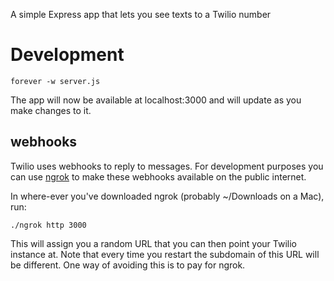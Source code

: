 A simple Express app that lets you see texts to a Twilio number

# Development

```
forever -w server.js
```

The app will now be available at localhost:3000 and will update as you make changes to it.

## webhooks

Twilio uses webhooks to reply to messages.
For development purposes you can use [ngrok](https://ngrok.com/download) to make these webhooks available on the public internet.

In where-ever you've downloaded ngrok (probably ~/Downloads on a Mac), run:

```
./ngrok http 3000
```

This will assign you a random URL that you can then point your Twilio instance at.
Note that every time you restart the subdomain of this URL will be different.
One way of avoiding this is to pay for ngrok.
